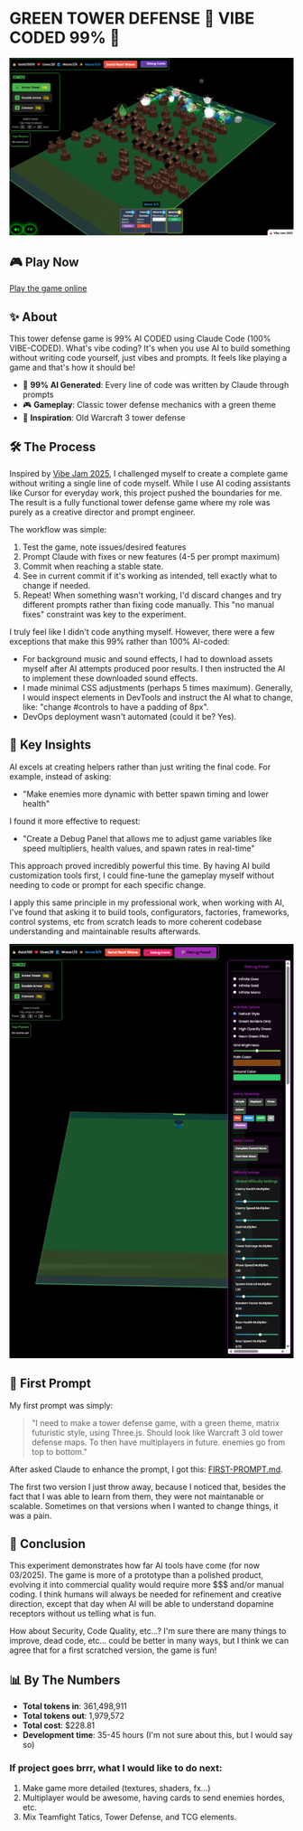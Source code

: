 # GREEN TOWER DEFENSE 🤖 VIBE CODED 99% 🤖

![Game Screenshot](./screenshot.png)

## 🎮 Play Now

[Play the game online](https://greendefense.space)

## ✨ About

This tower defense game is 99% AI CODED using Claude Code (100% VIBE-CODED). What's vibe coding? It's when you use AI to build something without writing code yourself, just vibes and prompts. It feels like playing a game and that's how it should be!

- 🧠 **99% AI Generated**: Every line of code was written by Claude through prompts
- 🎮 **Gameplay**: Classic tower defense mechanics with a green theme
- 🔮 **Inspiration**: Old Warcraft 3 tower defense

## 🛠️ The Process

Inspired by [Vibe Jam 2025](https://jam.pieter.com/), I challenged myself to create a complete game without writing a single line of code myself. While I use AI coding assistants like Cursor for everyday work, this project pushed the boundaries for me. The result is a fully functional tower defense game where my role was purely as a creative director and prompt engineer.

The workflow was simple:
1. Test the game, note issues/desired features
2. Prompt Claude with fixes or new features (4-5 per prompt maximum)
3. Commit when reaching a stable state.
4. See in current commit if it's working as intended, tell exactly what to change if needed.
5. Repeat!
When something wasn't working, I'd discard changes and try different prompts rather than fixing code manually. This "no manual fixes" constraint was key to the experiment.

I truly feel like I didn't code anything myself. However, there were a few exceptions that make this 99% rather than 100% AI-coded:
- For background music and sound effects, I had to download assets myself after AI attempts produced poor results. I then instructed the AI to implement these downloaded sound effects.
- I made minimal CSS adjustments (perhaps 5 times maximum). Generally, I would inspect elements in DevTools and instruct the AI what to change, like: "change #controls to have a padding of 8px".
- DevOps deployment wasn't automated (could it be? Yes).

## 🔑 Key Insights

AI excels at creating helpers rather than just writing the final code. For example, instead of asking:
- "Make enemies more dynamic with better spawn timing and lower health"

I found it more effective to request:
- "Create a Debug Panel that allows me to adjust game variables like speed multipliers, health values, and spawn rates in real-time"

This approach proved incredibly powerful this time. By having AI build customization tools first, I could fine-tune the gameplay myself without needing to code or prompt for each specific change.

I apply this same principle in my professional work, when working with AI, I've found that asking it to build tools, configurators, factories, frameworks, control systems, etc from scratch leads to more coherent codebase understanding and maintainable results afterwards.

![Debug Panel](./debug-panel.png)

## 📝 First Prompt

My first prompt was simply:

> "I need to make a tower defense game, with a green theme, matrix futuristic style, using Three.js. Should look like Warcraft 3 old tower defense maps. To then have multiplayers in future. enemies go from top to bottom."

After asked Claude to enhance the prompt, I got this: [FIRST-PROMPT.md](./FIRST-PROMPT.md).

The first two version I just throw away, because I noticed that, besides the fact that I was able to learn from them, they were not maintanable or scalable. Sometimes on that versions when I wanted to change things, it was a pain.

## 🧪 Conclusion

This experiment demonstrates how far AI tools have come (for now 03/2025). The game is more of a prototype than a polished product, evolving it into commercial quality would require more $$$ and/or manual coding. I think humans will always be needed for refinement and creative direction, except that day when AI will be able to understand dopamine receptors without us telling what is fun.

How about Security, Code Quality, etc...? I'm sure there are many things to improve, dead code, etc... could be better in many ways, but I think we can agree that for a first scratched version, the game is fun!

## 📊 By The Numbers

- **Total tokens in**: 361,498,911
- **Total tokens out**: 1,979,572
- **Total cost**: $228.81
- **Development time**: 35-45 hours (I'm not sure about this, but I would say so)

### If project goes brrr, what I would like to do next:

1. Make game more detailed (textures, shaders, fx...)
2. Multiplayer would be awesome, having cards to send enemies hordes, etc.
3. Mix Teamfight Tatics, Tower Defense, and TCG elements.